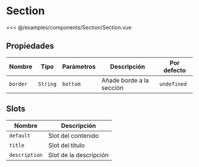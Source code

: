 # Section

<Preview>
  <template slot="demo">
    <components-Section-Section />
  </template>

  <<< @/examples/components/Section/Section.vue
</Preview>

## Propiedades

| Nombre   | Tipo     | Parámetros | Descripción              | Por defecto |
|----------|----------|------------|--------------------------|-------------|
| `border` | `String` | `bottom`   | Añade borde a la sección | `undefined` |

## Slots

| Nombre        | Descripción            |
|---------------|------------------------|
| `default`     | Slot del contenido     |
| `title`       | Slot del título        |
| `description` | Slot de la descripción |